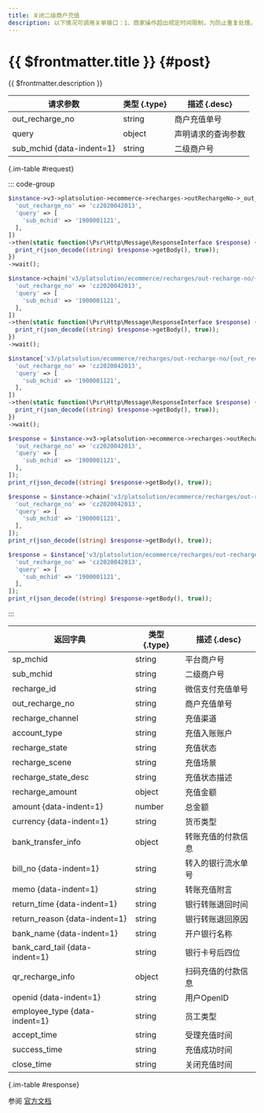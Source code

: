 ```yaml
---
title: 关闭二级商户充值
description: 以下情况可调用关单接口：1、商家操作超出规定时间限制，为防止重复处理。2、系统主动终止服务不再接受新的请求
---
```


# {{ $frontmatter.title }} {#post}

{{ $frontmatter.description }}

| 请求参数 | 类型 {.type} | 描述 {.desc}
| --- | --- | ---
| out_recharge_no | string | 商户充值单号
| query | object | 声明请求的查询参数
| sub_mchid {data-indent=1} | string | 二级商户号

{.im-table #request}

::: code-group

```php [异步纯链式]
$instance->v3->platsolution->ecommerce->recharges->outRechargeNo->_out_recharge_no_->close->postAsync([
  'out_recharge_no' => 'cz2020042013',
  'query' => [
    'sub_mchid' => '1900001121',
  ],
])
->then(static function(\Psr\Http\Message\ResponseInterface $response) {
  print_r(json_decode((string) $response->getBody(), true));
})
->wait();
```

```php [异步声明式]
$instance->chain('v3/platsolution/ecommerce/recharges/out-recharge-no/{out_recharge_no}/close')->postAsync([
  'out_recharge_no' => 'cz2020042013',
  'query' => [
    'sub_mchid' => '1900001121',
  ],
])
->then(static function(\Psr\Http\Message\ResponseInterface $response) {
  print_r(json_decode((string) $response->getBody(), true));
})
->wait();
```

```php [异步属性式]
$instance['v3/platsolution/ecommerce/recharges/out-recharge-no/{out_recharge_no}/close']->postAsync([
  'out_recharge_no' => 'cz2020042013',
  'query' => [
    'sub_mchid' => '1900001121',
  ],
])
->then(static function(\Psr\Http\Message\ResponseInterface $response) {
  print_r(json_decode((string) $response->getBody(), true));
})
->wait();
```

```php [同步纯链式]
$response = $instance->v3->platsolution->ecommerce->recharges->outRechargeNo->_out_recharge_no_->close->post([
  'out_recharge_no' => 'cz2020042013',
  'query' => [
    'sub_mchid' => '1900001121',
  ],
]);
print_r(json_decode((string) $response->getBody(), true));
```

```php [同步声明式]
$response = $instance->chain('v3/platsolution/ecommerce/recharges/out-recharge-no/{out_recharge_no}/close')->post([
  'out_recharge_no' => 'cz2020042013',
  'query' => [
    'sub_mchid' => '1900001121',
  ],
]);
print_r(json_decode((string) $response->getBody(), true));
```

```php [同步属性式]
$response = $instance['v3/platsolution/ecommerce/recharges/out-recharge-no/{out_recharge_no}/close']->post([
  'out_recharge_no' => 'cz2020042013',
  'query' => [
    'sub_mchid' => '1900001121',
  ],
]);
print_r(json_decode((string) $response->getBody(), true));
```

:::

| 返回字典 | 类型 {.type} | 描述 {.desc}
| --- | --- | ---
| sp_mchid | string | 平台商户号
| sub_mchid | string | 二级商户号
| recharge_id | string | 微信支付充值单号
| out_recharge_no | string | 商户充值单号
| recharge_channel | string | 充值渠道
| account_type | string | 充值入账账户
| recharge_state | string | 充值状态
| recharge_scene | string | 充值场景
| recharge_state_desc | string | 充值状态描述
| recharge_amount | object | 充值金额
| amount {data-indent=1} | number | 总金额
| currency {data-indent=1} | string | 货币类型
| bank_transfer_info | object | 转账充值的付款信息
| bill_no {data-indent=1} | string | 转入的银行流水单号
| memo {data-indent=1} | string | 转账充值附言
| return_time {data-indent=1} | string | 银行转账退回时间
| return_reason {data-indent=1} | string | 银行转账退回原因
| bank_name {data-indent=1} | string | 开户银行名称
| bank_card_tail {data-indent=1} | string | 银行卡号后四位
| qr_recharge_info | object | 扫码充值的付款信息
| openid {data-indent=1} | string | 用户OpenID
| employee_type {data-indent=1} | string | 员工类型
| accept_time | string | 受理充值时间
| success_time | string | 充值成功时间
| close_time | string | 关闭充值时间

{.im-table #response}

参阅 [官方文档](https://pay.weixin.qq.com/docs/partner/apis/platsolution-mch-recharge/recharge/close.html)
